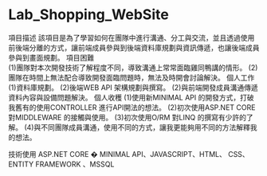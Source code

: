 # Lab_Shopping_WebSite
項目描述 該項目是為了學習如何在團隊中進行溝通、分工與交流，並且透過使用前後端分離的方式，讓前端成員參與到後端資料庫規劃與資訊傳遞，也讓後端成員參與到畫面規劃。
項目困難 <br/>
(1)團隊對本次開發技術了解程度不同，導致溝通上常常面臨雞同鴨講的情形。
(2)團隊在時間上無法配合導致開發面臨問題時，無法及時開會討論解決。
個人工作 
(1)資料庫規劃。
(2)後端WEB API 架構規劃與撰寫。
(2)與前端開發成員溝通傳遞資料內容與設備問題解決。
個人收穫 
(1)使用新MINIMAL API 的開發方式，打破我舊有的使用CONTROLLER 進行API開法的想法。
(2)初次使用ASP.NET CORE 對MIDDLEWARE 的接觸與使用。
(3)初次使用O/RM 對LINQ 的撰寫有少許的了解。
(4)與不同團隊成員溝通，使用不同的方式，讓我更能夠用不同的方法解釋我的想法。

技術使用 ASP.NET CORE � MINIMAL API、JAVASCRIPT、HTML、 CSS、ENTITY FRAMEWORK 、MSSQL

